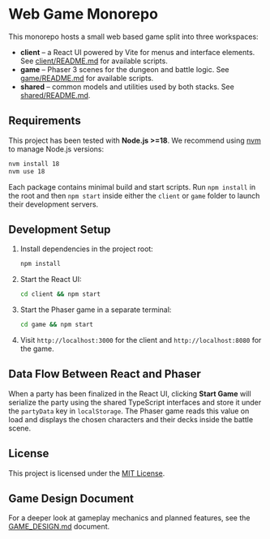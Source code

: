 # Web Game Monorepo

This monorepo hosts a small web based game split into three workspaces:

- **client** – a React UI powered by Vite for menus and interface elements.
  See [client/README.md](client/README.md) for available scripts.
- **game** – Phaser&nbsp;3 scenes for the dungeon and battle logic.
  See [game/README.md](game/README.md) for available scripts.
- **shared** – common models and utilities used by both stacks.
  See [shared/README.md](shared/README.md).

## Requirements

This project has been tested with **Node.js >=18**. We recommend using
[nvm](https://github.com/nvm-sh/nvm) to manage Node.js versions:

```bash
nvm install 18
nvm use 18
```

Each package contains minimal build and start scripts. Run `npm install` in the
root and then `npm start` inside either the `client` or `game` folder to launch
their development servers.

## Development Setup

1. Install dependencies in the project root:
   ```bash
   npm install
   ```
2. Start the React UI:
   ```bash
   cd client && npm start
   ```
3. Start the Phaser game in a separate terminal:
   ```bash
   cd game && npm start
   ```
4. Visit `http://localhost:3000` for the client and `http://localhost:8080` for the game.

## Data Flow Between React and Phaser

When a party has been finalized in the React UI, clicking **Start Game** will
serialize the party using the shared TypeScript interfaces and store it under the
`partyData` key in `localStorage`. The Phaser game reads this value on load and
displays the chosen characters and their decks inside the battle scene.


## License

This project is licensed under the [MIT License](LICENSE).

## Game Design Document

For a deeper look at gameplay mechanics and planned features, see the
[GAME_DESIGN.md](GAME_DESIGN.md) document.